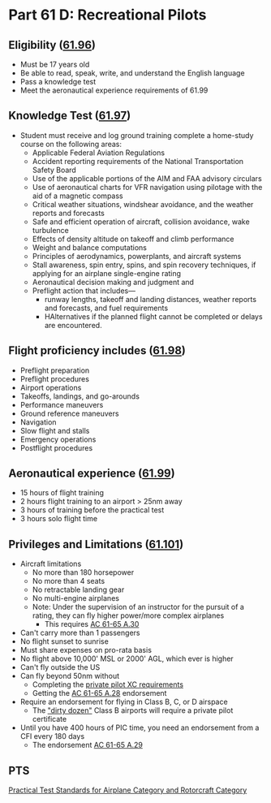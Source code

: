 # Part 61 D: Recreational Pilots

## Eligibility ([61.96](/_references/14-CFR/61.96))

- Must be 17 years old
- Be able to read, speak, write, and understand the English language
- Pass a knowledge test
- Meet the aeronautical experience requirements of 61.99

## Knowledge Test ([61.97](/_references/14-CFR/61.97))

- Student must receive and log ground training complete a home-study course on the following areas:
  - Applicable Federal Aviation Regulations
  - Accident reporting requirements of the National Transportation Safety Board
  - Use of the applicable portions of the AIM and FAA advisory circulars
  - Use of aeronautical charts for VFR navigation using pilotage with the aid of a magnetic compass
  - Critical weather situations, windshear avoidance, and the weather reports and forecasts
  - Safe and efficient operation of aircraft, collision avoidance, wake turbulence
  - Effects of density altitude on takeoff and climb performance
  - Weight and balance computations
  - Principles of aerodynamics, powerplants, and aircraft systems
  - Stall awareness, spin entry, spins, and spin recovery techniques, if applying for an airplane single-engine rating
  - Aeronautical decision making and judgment and
  - Preflight action that includes—
    - runway lengths, takeoff and landing distances, weather reports and forecasts, and fuel requirements
    - HAlternatives if the planned flight cannot be completed or delays are encountered.

## Flight proficiency includes ([61.98](/_references/14-CFR/61.98))

- Preflight preparation
- Preflight procedures
- Airport operations
- Takeoffs, landings, and go-arounds
- Performance maneuvers
- Ground reference maneuvers
- Navigation
- Slow flight and stalls
- Emergency operations
- Postflight procedures

## Aeronautical experience ([61.99](/_references/14-CFR/61.99))

- 15 hours of flight training
- 2 hours flight training to an airport > 25nm away
- 3 hours of training before the practical test
- 3 hours solo flight time

## Privileges and Limitations ([61.101](/_references/14-CFR/61.101))

- Aircraft limitations
  - No more than 180 horsepower
  - No more than 4 seats
  - No retractable landing gear
  - No multi-engine airplanes
  - Note: Under the supervision of an instructor for the pursuit of a rating, they can fly higher power/more complex airplanes
    - This requires [AC 61-65 A.30](/_references/AC-61-65/A.30)
- Can't carry more than 1 passengers
- No flight sunset to sunrise
- Must share expenses on pro-rata basis
- No flight above 10,000' MSL or 2000' AGL, which ever is higher
- Can't fly outside the US
- Can fly beyond 50nm without
  - Completing the [private pilot XC requirements](http://localhost:3000/docs/cfi/regulations/part-61-c-student#solo-cross-country-xc)
  - Getting the [AC 61-65 A.28](/_references/AC-61-65/A.28) endorsement
- Require an endorsement for flying in Class B, C, or D airspace
  - The ["dirty dozen"](<https://www.ecfr.gov/current/title-14/part-91#p-Appendix-D-to-Part-91(Section 1.)(Section%204)>) Class B airports will require a private pilot certificate
- Until you have 400 hours of PIC time, you need an endorsement from a CFI every 180 days
  - The endorsement [AC 61-65 A.29](/_references/AC-61-65/A.29)

## PTS

[Practical Test Standards for Airplane Category and Rotorcraft Category](https://www.faa.gov/training_testing/testing/acs/recreational_airplane_helicopter_pts_3.pdf)
